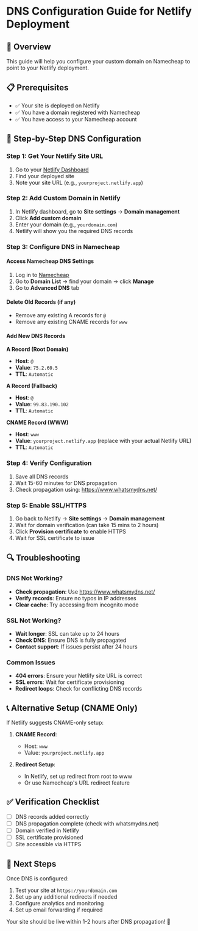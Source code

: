 # DNS Configuration Guide for Netlify Deployment

## 🎯 Overview
This guide will help you configure your custom domain on Namecheap to point to your Netlify deployment.

## 📋 Prerequisites
- ✅ Your site is deployed on Netlify
- ✅ You have a domain registered with Namecheap
- ✅ You have access to your Namecheap account

## 🔧 Step-by-Step DNS Configuration

### Step 1: Get Your Netlify Site URL
1. Go to your [Netlify Dashboard](https://app.netlify.com)
2. Find your deployed site
3. Note your site URL (e.g., `yourproject.netlify.app`)

### Step 2: Add Custom Domain in Netlify
1. In Netlify dashboard, go to **Site settings** → **Domain management**
2. Click **Add custom domain**
3. Enter your domain (e.g., `yourdomain.com`)
4. Netlify will show you the required DNS records

### Step 3: Configure DNS in Namecheap

#### Access Namecheap DNS Settings
1. Log in to [Namecheap](https://namecheap.com)
2. Go to **Domain List** → find your domain → click **Manage**
3. Go to **Advanced DNS** tab

#### Delete Old Records (if any)
- Remove any existing A records for `@`
- Remove any existing CNAME records for `www`

#### Add New DNS Records

**A Record (Root Domain)**
- **Host**: `@`
- **Value**: `75.2.60.5`
- **TTL**: `Automatic`

**A Record (Fallback)**
- **Host**: `@`
- **Value**: `99.83.190.102`
- **TTL**: `Automatic`

**CNAME Record (WWW)**
- **Host**: `www`
- **Value**: `yourproject.netlify.app` (replace with your actual Netlify URL)
- **TTL**: `Automatic`

### Step 4: Verify Configuration
1. Save all DNS records
2. Wait 15-60 minutes for DNS propagation
3. Check propagation using: https://www.whatsmydns.net/

### Step 5: Enable SSL/HTTPS
1. Go back to Netlify → **Site settings** → **Domain management**
2. Wait for domain verification (can take 15 mins to 2 hours)
3. Click **Provision certificate** to enable HTTPS
4. Wait for SSL certificate to issue

## 🔍 Troubleshooting

### DNS Not Working?
- **Check propagation**: Use https://www.whatsmydns.net/
- **Verify records**: Ensure no typos in IP addresses
- **Clear cache**: Try accessing from incognito mode

### SSL Not Working?
- **Wait longer**: SSL can take up to 24 hours
- **Check DNS**: Ensure DNS is fully propagated
- **Contact support**: If issues persist after 24 hours

### Common Issues
- **404 errors**: Ensure your Netlify site URL is correct
- **SSL errors**: Wait for certificate provisioning
- **Redirect loops**: Check for conflicting DNS records

## 📞 Alternative Setup (CNAME Only)
If Netlify suggests CNAME-only setup:

1. **CNAME Record**:
   - Host: `www`
   - Value: `yourproject.netlify.app`

2. **Redirect Setup**:
   - In Netlify, set up redirect from root to www
   - Or use Namecheap's URL redirect feature

## ✅ Verification Checklist
- [ ] DNS records added correctly
- [ ] DNS propagation complete (check with whatsmydns.net)
- [ ] Domain verified in Netlify
- [ ] SSL certificate provisioned
- [ ] Site accessible via HTTPS

## 🚀 Next Steps
Once DNS is configured:
1. Test your site at `https://yourdomain.com`
2. Set up any additional redirects if needed
3. Configure analytics and monitoring
4. Set up email forwarding if required

Your site should be live within 1-2 hours after DNS propagation! 🎉 